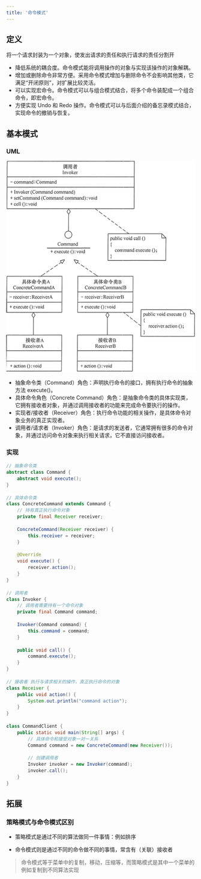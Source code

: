 ```yaml
---
title: '命令模式'
---
```


## 定义

将一个请求封装为一个对象，使发出请求的责任和执行请求的责任分割开

* 降低系统的耦合度。命令模式能将调用操作的对象与实现该操作的对象解耦。
* 增加或删除命令非常方便。采用命令模式增加与删除命令不会影响其他类，它满足“开闭原则”，对扩展比较灵活。
* 可以实现宏命令。命令模式可以与组合模式结合，将多个命令装配成一个组合命令，即宏命令。
* 方便实现 Undo 和 Redo 操作。命令模式可以与后面介绍的备忘录模式结合，实现命令的撤销与恢复。

## 基本模式

### UML
![](../../resources/pattern/1Q11611335E4434.gif)

* 抽象命令类（Command）角色：声明执行命令的接口，拥有执行命令的抽象方法 execute()。
* 具体命令角色（Concrete    Command）角色：是抽象命令类的具体实现类，它拥有接收者对象，并通过调用接收者的功能来完成命令要执行的操作。
* 实现者/接收者（Receiver）角色：执行命令功能的相关操作，是具体命令对象业务的真正实现者。
* 调用者/请求者（Invoker）角色：是请求的发送者，它通常拥有很多的命令对象，并通过访问命令对象来执行相关请求，它不直接访问接收者。

### 实现

```java
// 抽象命令类
abstract class Command {
    abstract void execute();
}

// 具体命令类
class ConcreteCommand extends Command {
    // 持有真正执行命令对象
    private final Receiver receiver;

    ConcreteCommand(Receiver receiver) {
        this.receiver = receiver;
    }

    @Override
    void execute() {
        receiver.action();
    }
}

// 调用者
class Invoker {
    // 调用者需要持有一个命令对象
    private final Command command;

    Invoker(Command command) {
        this.command = command;
    }

    public void call() {
        command.execute();
    }
}

// 接收者 执行与请求相关的操作，真正执行命令的对象
class Receiver {
    public void action() {
        System.out.println("command action");
    }
}

class CommandClient {
    public static void main(String[] args) {
        // 具体命令和接受对象一对一关系
        Command command = new ConcreteCommand(new Receiver());

        // 创建调用者
        Invoker invoker = new Invoker(command);
        invoker.call();
    }
}
```

## 拓展

### 策略模式与命令模式区别

* 策略模式是通过不同的算法做同一件事情：例如排序

* 命令模式则是通过不同的命令做不同的事情，常含有（关联）接收者

> 命令模式等于菜单中的复制，移动，压缩等，而策略模式是其中一个菜单的例如复制到不同算法实现